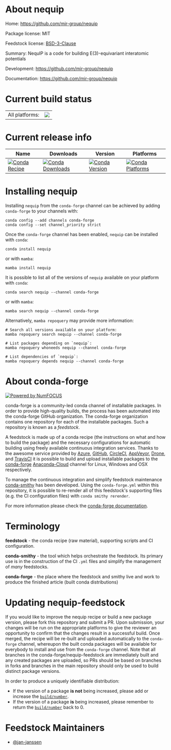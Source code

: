 About nequip
============

Home: https://github.com/mir-group/nequip

Package license: MIT

Feedstock license: [BSD-3-Clause](https://github.com/conda-forge/nequip-feedstock/blob/main/LICENSE.txt)

Summary: NequIP is a code for building E(3)-equivariant interatomic potentials

Development: https://github.com/mir-group/nequip

Documentation: https://github.com/mir-group/nequip

Current build status
====================


<table><tr><td>All platforms:</td>
    <td>
      <a href="https://dev.azure.com/conda-forge/feedstock-builds/_build/latest?definitionId=16272&branchName=main">
        <img src="https://dev.azure.com/conda-forge/feedstock-builds/_apis/build/status/nequip-feedstock?branchName=main">
      </a>
    </td>
  </tr>
</table>

Current release info
====================

| Name | Downloads | Version | Platforms |
| --- | --- | --- | --- |
| [![Conda Recipe](https://img.shields.io/badge/recipe-nequip-green.svg)](https://anaconda.org/conda-forge/nequip) | [![Conda Downloads](https://img.shields.io/conda/dn/conda-forge/nequip.svg)](https://anaconda.org/conda-forge/nequip) | [![Conda Version](https://img.shields.io/conda/vn/conda-forge/nequip.svg)](https://anaconda.org/conda-forge/nequip) | [![Conda Platforms](https://img.shields.io/conda/pn/conda-forge/nequip.svg)](https://anaconda.org/conda-forge/nequip) |

Installing nequip
=================

Installing `nequip` from the `conda-forge` channel can be achieved by adding `conda-forge` to your channels with:

```
conda config --add channels conda-forge
conda config --set channel_priority strict
```

Once the `conda-forge` channel has been enabled, `nequip` can be installed with `conda`:

```
conda install nequip
```

or with `mamba`:

```
mamba install nequip
```

It is possible to list all of the versions of `nequip` available on your platform with `conda`:

```
conda search nequip --channel conda-forge
```

or with `mamba`:

```
mamba search nequip --channel conda-forge
```

Alternatively, `mamba repoquery` may provide more information:

```
# Search all versions available on your platform:
mamba repoquery search nequip --channel conda-forge

# List packages depending on `nequip`:
mamba repoquery whoneeds nequip --channel conda-forge

# List dependencies of `nequip`:
mamba repoquery depends nequip --channel conda-forge
```


About conda-forge
=================

[![Powered by
NumFOCUS](https://img.shields.io/badge/powered%20by-NumFOCUS-orange.svg?style=flat&colorA=E1523D&colorB=007D8A)](https://numfocus.org)

conda-forge is a community-led conda channel of installable packages.
In order to provide high-quality builds, the process has been automated into the
conda-forge GitHub organization. The conda-forge organization contains one repository
for each of the installable packages. Such a repository is known as a *feedstock*.

A feedstock is made up of a conda recipe (the instructions on what and how to build
the package) and the necessary configurations for automatic building using freely
available continuous integration services. Thanks to the awesome service provided by
[Azure](https://azure.microsoft.com/en-us/services/devops/), [GitHub](https://github.com/),
[CircleCI](https://circleci.com/), [AppVeyor](https://www.appveyor.com/),
[Drone](https://cloud.drone.io/welcome), and [TravisCI](https://travis-ci.com/)
it is possible to build and upload installable packages to the
[conda-forge](https://anaconda.org/conda-forge) [Anaconda-Cloud](https://anaconda.org/)
channel for Linux, Windows and OSX respectively.

To manage the continuous integration and simplify feedstock maintenance
[conda-smithy](https://github.com/conda-forge/conda-smithy) has been developed.
Using the ``conda-forge.yml`` within this repository, it is possible to re-render all of
this feedstock's supporting files (e.g. the CI configuration files) with ``conda smithy rerender``.

For more information please check the [conda-forge documentation](https://conda-forge.org/docs/).

Terminology
===========

**feedstock** - the conda recipe (raw material), supporting scripts and CI configuration.

**conda-smithy** - the tool which helps orchestrate the feedstock.
                   Its primary use is in the construction of the CI ``.yml`` files
                   and simplify the management of *many* feedstocks.

**conda-forge** - the place where the feedstock and smithy live and work to
                  produce the finished article (built conda distributions)


Updating nequip-feedstock
=========================

If you would like to improve the nequip recipe or build a new
package version, please fork this repository and submit a PR. Upon submission,
your changes will be run on the appropriate platforms to give the reviewer an
opportunity to confirm that the changes result in a successful build. Once
merged, the recipe will be re-built and uploaded automatically to the
`conda-forge` channel, whereupon the built conda packages will be available for
everybody to install and use from the `conda-forge` channel.
Note that all branches in the conda-forge/nequip-feedstock are
immediately built and any created packages are uploaded, so PRs should be based
on branches in forks and branches in the main repository should only be used to
build distinct package versions.

In order to produce a uniquely identifiable distribution:
 * If the version of a package **is not** being increased, please add or increase
   the [``build/number``](https://docs.conda.io/projects/conda-build/en/latest/resources/define-metadata.html#build-number-and-string).
 * If the version of a package **is** being increased, please remember to return
   the [``build/number``](https://docs.conda.io/projects/conda-build/en/latest/resources/define-metadata.html#build-number-and-string)
   back to 0.

Feedstock Maintainers
=====================

* [@jan-janssen](https://github.com/jan-janssen/)

